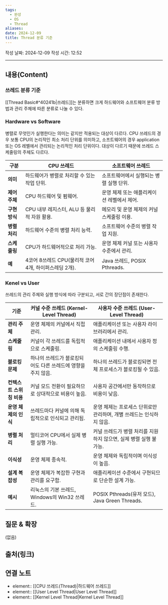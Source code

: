 ```yaml
---
tags:
  - 완성
  - OS
  - Thread
aliases: 
date: 2024-12-09
title: Thread 분류 기준
---
```

작성 날짜: 2024-12-09
작성 시간: 12:52


----
## 내용(Content)

### 쓰레드 분류 기준

[[Thread Basic#^40241b|쓰레드]]는 분류하면 크게 하드웨어와 소프트웨어 분류 방법과 관리 주체에 따른 분류로 나눌 수 있다.


### Hardware vs Software

병렬로 무엇인가 실행한다는 의미는 같지만 적용되는 대상이 다르다. CPU 쓰레드의 경우 보통 CPU의 논리적인 최소 처리 단위를 의미하고, 소프트웨어의 경우 application 또는 OS 레벨에서 관리되는 논리적인 처리 단위이다. 대상이 다르기 때문에 쓰레드 스케줄링의 주체도 다르다.

| 구분        | CPU 쓰레드                             | 소프트웨어 쓰레드                 |
| --------- | ----------------------------------- | ------------------------- |
| **의미**    | 하드웨어가 병렬로 처리할 수 있는 작업 단위.           | 소프트웨어에서 실행되는 병렬 실행 단위.    |
| **제어 주체** | CPU 하드웨어 및 펌웨어.                     | 운영 체제 또는 애플리케이션 레벨에서 제어.  |
| **구현 방식** | CPU 내부 레지스터, ALU 등 물리적 자원 활용.       | 메모리 및 운영 체제의 커널 스케줄링 이용.  |
| **병렬 처리** | 하드웨어 수준의 병렬 처리 능력.                  | 소프트웨어 수준의 병렬 작업 지원.       |
| **스케줄링**  | CPU가 하드웨어적으로 처리 가능.                 | 운영 체제 커널 또는 사용자 수준에서 관리.  |
| **예**     | 4코어 8쓰레드 CPU(물리적 코어 4개, 하이퍼스레딩 2개). | Java 쓰레드, POSIX Pthreads. |

### Kenel vs User

쓰레드의 관리 주체와 실행 방식에 따라 구분되고, 서로 간의 장단점이 존재한다.

|**기준**|**커널 수준 쓰레드 (Kernel-Level Thread)**|**사용자 수준 쓰레드 (User-Level Thread)**|
|---|---|---|
|**관리 주체**|운영 체제의 커널에서 직접 관리.|애플리케이션 또는 사용자 라이브러리에서 관리.|
|**스케줄링**|커널이 각 쓰레드를 독립적으로 스케줄링.|애플리케이션 내에서 사용자 정의 스케줄링 수행.|
|**블로킹 문제**|하나의 쓰레드가 블로킹되어도 다른 쓰레드에 영향을 주지 않음.|하나의 쓰레드가 블로킹되면 전체 프로세스가 블로킹될 수 있음.|
|**컨텍스트 스위칭 비용**|커널 모드 전환이 필요하므로 상대적으로 비용이 높음.|사용자 공간에서만 동작하므로 비용이 낮음.|
|**운영 체제의 인식**|쓰레드마다 커널에 의해 독립적으로 인식되고 관리됨.|운영 체제는 프로세스 단위로만 관리하며, 개별 쓰레드는 인식하지 않음.|
|**병렬 처리**|멀티코어 CPU에서 실제 병렬 실행 가능.|커널 쓰레드가 병렬 처리를 지원하지 않으면, 실제 병렬 실행 불가능.|
|**이식성**|운영 체제 종속적.|운영 체제와 독립적이며 이식성이 높음.|
|**설계 복잡성**|운영 체제가 복잡한 구현과 관리를 요구함.|애플리케이션 수준에서 구현되므로 단순한 설계 가능.|
|**예시**|리눅스의 기본 쓰레드, Windows의 Win32 쓰레드.|POSIX Pthreads(유저 모드), Java Green Threads.|


## 질문 & 확장

(없음)

## 출처(링크)


## 연결 노트

- element:: [[CPU 쓰레드(Thread)|하드웨어 쓰레드]]
- element:: [[User Level Thread|User Level Thread]]
- element:: [[Kernel Level Thread|Kernel Level Thread]]



